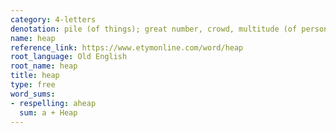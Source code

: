 ```yaml
---
category: 4-letters
denotation: pile (of things); great number, crowd, multitude (of persons)
name: heap
reference_link: https://www.etymonline.com/word/heap
root_language: Old English
root_name: heap
title: heap
type: free
word_sums:
- respelling: aheap
  sum: a + Heap
---
```

